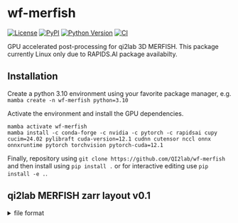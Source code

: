 # wf-merfish

[![License](https://img.shields.io/pypi/l/wf-merfish.svg?color=green)](https://github.com/dpshepherd/wf-merfish/main/LICENSE)
[![PyPI](https://img.shields.io/pypi/v/wf-merfish.svg?color=green)](https://pypi.org/project/wf-merfish)
[![Python Version](https://img.shields.io/pypi/pyversions/wf-merfish.svg?color=green)](https://python.org)
[![CI](https://github.com/dpshepherd/wf-merfish/actions/workflows/ci.yml/badge.svg)](https://github.com/dpshepherd/wf-merfish/actions/workflows/ci.yml)

GPU accelerated post-processing for qi2lab 3D MERFISH. This package currently Linux only due to RAPIDS.AI package availabilty.

## Installation

Create a python 3.10 environment using your favorite package manager, e.g.
```mamba create -n wf-merfish python=3.10```

Activate the environment and install the GPU dependencies.

```
mamba activate wf-merfish
mamba install -c conda-forge -c nvidia -c pytorch -c rapidsai cupy cucim=24.02 pylibraft cuda-version=12.1 cudnn cutensor nccl onnx onnxruntime pytorch torchvision pytorch-cuda=12.1
```

Finally, repository using ```git clone https://github.com/QI2lab/wf-merfish``` and then install using `pip install .` or for interactive editing use `pip install -e .`.

## qi2lab MERFISH zarr layout v0.1
<details>
<summary>file format</summary>
  
- /project_root
  - /calibrations.zarr
    - .zattrs
      - <exp_codebook> (with blank codes)
      - <exp_order> (e.g. round 0 -> codebook bits 0,1)
      - <metadata> (objective NA, channels used, etc...)
    - <camera_noise_map> (used for hotpixel correction)
    - <psf_data> (calculated based on experiment metadata)
  - /polyDT
    - /tile000
      - /round0000.zarr
        - .zattrs
          - <stage_zyx_um> (z,y,x in microns)
          - <wavelengths_um> (excitation, emission)
          - <voxel_size_zyx_um> (z,y,x in microns)
          - <bit_linker> (what bits are linked to this polyDT image)
          - <affine_zyx_um> (affine transform for world coordinate warping)
          - <origin_zyx_um> (origin rigid translation transform for world coordinate warping)
          - <spacing_zyx_um> (spacing scale transform for world coordinate warping)
        - <camera_data> (optional: raw camera data)
        - <corrected_data> (hot pixel, offset, and gain corrected data)
        - <registered_decon_data> (deconvolved data)
      - /round0001.zarr
        - .zattrs
          - <stage_zyx_um> (z,y,x in microns)
          - <wavelengths> (excitation, emission)
          - <voxel_size_zyx_um> (z,y,x in microns)
          - <bit_linker> (what bits are linked to this polyDT image)
          - <rigid_xyz_px> (rigid registration for round 0 alignment in pixels)
        - <camera_data> (optional: raw camera data)
        - <corrected_data> (hot pixel, offset, and gain corrected data)
        - <of_xyz_3x_downsample> (optical flow field for round 0 alginment in pixels)
        - <registered_decon_data> (deconvolved, then rigid and deformable registration applied to warp back to round 0)
      - /roundNNNN.zarr
    - /tile001
    - ...
    - /tileNNN
  - /readouts
    - /tile0000
      - /bit00.zarr
        - .zattrs
          - <wavelengths_um> (excitation, emission)
          - <voxel_size_zyx_um> (z,y,x in microns)
          - <round_linker> (what polyDT round is bit corresponds to)
        - <camera_data> (optional: raw camera data)
        - <corrected_data> (hot pixel, offset, and gain corrected data)
        - <registered_corrected_data> (corrected, then rigid and defromable registration applied to warp back to round 0)
        - <registered_decon_data> (deconvolved, then rigid and deformable registration applied to warp back to round 0)
        - <registered_ufish_data> (ufish prediction applied to registered_decon_data)
      - /bit01.zarr
      - ...
      - /bitNN.zarr
  - /ufish_localizations
    - /tile0000
      - bit01.parquet
      - bitNN.parquet
    - /tile0001
    - ....
    - /tileNNNN
  - /decoded
    - tile0000_decoded_features.csv
    - ...
    - tileNNNN_decoded_features.csv
    - all_tiles_filtered_decoded_features.parquet
  - /fused
    - /fused.zarr
      - Either one of:
        - <fused_iso_all_zyx> (polyDT and readouts deconvolved, registered data fused at isotropic voxel spacing)
        - <fused_iso_polyDT_zyx> (polyDT deconvolved, registered data fused at isotropic voxel spacing)
  - /segmentation
    - /cellpose
      - cell_centroids.parquet (yx centroid for each cell in maximum Z projection of cellpose mask prediction)
      - cell_outlines.json (yx polygons for each cell in maximum Z projection of cellpose mask prediction)
      - /cellpose.zarr
        - <masks_iso_zyx> (cellpose masks generated from maximum Z projection data in fused.zarr)
    - /baysor
      - baysor_filtered_genes.parquet (gene ID, global zyx position, cell assignment, and confidence for all tiles)
      - segmentation_polygons.json (yx polygons for each cell determined by Baysor. GeoJSON format.)
      - diagnostic outputs (see Baysor repository for explanations)

</details>
      

